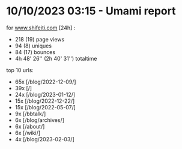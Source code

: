 # 10/10/2023 03:15 - Umami report
for www.shifeiti.com [24h] :

 - 218 (19) page views
 - 94 (8) uniques
 - 84 (17) bounces
 - 4h 48' 26'' (2h 40' 31'') totaltime


top 10 urls:
 - 65x [/blog/2022-12-09/]
 - 39x [/]
 - 24x [/blog/2023-01-12/]
 - 15x [/blog/2022-12-22/]
 - 15x [/blog/2022-05-07/]
 - 9x [/bbtalk/]
 - 6x [/blog/archives/]
 - 6x [/about/]
 - 6x [/wiki/]
 - 4x [/blog/2023-02-03/]


